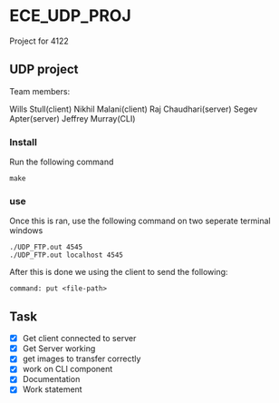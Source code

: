 # ECE_UDP_PROJ
Project for 4122

## UDP project 

Team members:

Wills Stull(client)
Nikhil Malani(client)
Raj Chaudhari(server)
Segev Apter(server)
Jeffrey Murray(CLI)

### Install

Run the following command

```
make
``` 

### use 

Once this is ran, use the following command on two seperate terminal windows

```
./UDP_FTP.out 4545
./UDP_FTP.out localhost 4545
```


After this is done we using the client to send the following:
```
command: put <file-path>
```
## Task

- [x] Get client connected to server
- [x] Get Server working
- [x] get images to transfer correctly
- [x] work on CLI component
- [x] Documentation
- [x] Work statement
